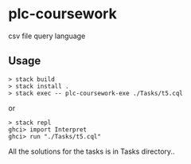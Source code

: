 # plc-coursework
csv file query language

## Usage 

```shell
> stack build
> stack install .
> stack exec -- plc-coursework-exe ./Tasks/t5.cql
```

or 

```shell
> stack repl
ghci> import Interpret
ghci> run "./Tasks/t5.cql"
```

All the solutions for the tasks is in Tasks directory..
